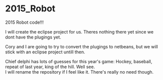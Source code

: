 2015_Robot
==========

2015 Robot code!!!

I will create the eclipse project for us. Theres nothing there yet since we dont have the plugings yet.  

Cory and I are going to try to convert the plugings to netbeans, but we will stick with an eclipse project untill then. 

Chief delphi has lots of guesses for this year's game:
Hockey, baseball, repeat of last year, king of the hill.  Well see.  
I will rename the repository if I feel like it.  There's really no need though.
